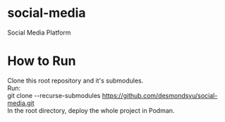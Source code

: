 # social-media
 Social Media Platform

# How to Run
Clone this root repository and it's submodules.<br>
Run:<br> 
git clone --recurse-submodules https://github.com/desmondsyu/social-media.git<br>
In the root directory, deploy the whole project in Podman.
